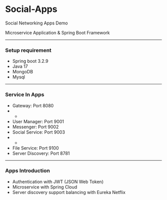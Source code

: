 # Social-Apps
Social Networking Apps Demo

Microservice Application & Spring Boot Framework

---
### Setup requirement
- Spring boot 3.2.9
- Java 17
- MongoDB
- Mysql

---
### Service In Apps
+ Gateway: Port 8080
+ +
+ User Manager: Port 9001
+ Messenger: Port 9002
+ Social Service: Port 9003
+ +
+ File Service: Port 9100
+ Server Discovery: Port 8781

---
### Apps Introduction
+ Authentication with JWT (JSON Web Token)
+ Microservice with Spring Cloud
+ Server discovery support balancing with Eureka Netflix